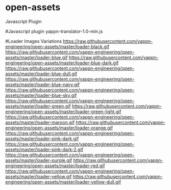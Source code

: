 # open-assets
Javascript Plugin

#Javascript plugin
yappn-translator-1.0-min.js

#Loader Images Variations
https://raw.githubusercontent.com/yappn-engineering/open-assets/master/loader-black.gif
https://raw.githubusercontent.com/yappn-engineering/open-assets/master/loader-blue.gif
https://raw.githubusercontent.com/yappn-engineering/open-assets/master/loader-blue-dark.gif
https://raw.githubusercontent.com/yappn-engineering/open-assets/master/loader-blue-dull.gif
https://raw.githubusercontent.com/yappn-engineering/open-assets/master/loader-blue-navy.gif
https://raw.githubusercontent.com/yappn-engineering/open-assets/master/loader-blue-sky.gif
https://raw.githubusercontent.com/yappn-engineering/open-assets/master/loader-green.gif
https://raw.githubusercontent.com/yappn-engineering/open-assets/master/loader-green-light.gif
https://raw.githubusercontent.com/yappn-engineering/open-assets/master/loader-maroon.gif
https://raw.githubusercontent.com/yappn-engineering/open-assets/master/loader-orange.gif
https://raw.githubusercontent.com/yappn-engineering/open-assets/master/loader-pink-dark.gif
https://raw.githubusercontent.com/yappn-engineering/open-assets/master/loader-pink-dark-2.gif
https://raw.githubusercontent.com/yappn-engineering/open-assets/master/loader-purple.gif
https://raw.githubusercontent.com/yappn-engineering/open-assets/master/loader-red.gif
https://raw.githubusercontent.com/yappn-engineering/open-assets/master/loader-yellow.gif
https://raw.githubusercontent.com/yappn-engineering/open-assets/master/loader-yellow-dull.gif

